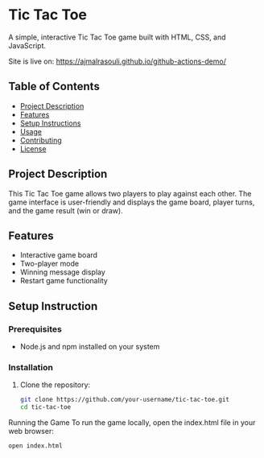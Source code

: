 # Tic Tac Toe

A simple, interactive Tic Tac Toe game built with HTML, CSS, and JavaScript.

Site is live on: https://ajmalrasouli.github.io/github-actions-demo/

## Table of Contents
- [Project Description](#project-description)
- [Features](#features)
- [Setup Instructions](#setup-instructions)
- [Usage](#usage)
- [Contributing](#contributing)
- [License](#license)

## Project Description
This Tic Tac Toe game allows two players to play against each other. The game interface is user-friendly and displays the game board, player turns, and the game result (win or draw).

## Features
- Interactive game board
- Two-player mode
- Winning message display
- Restart game functionality

## Setup Instruction

### Prerequisites
- Node.js and npm installed on your system

### Installation
1. Clone the repository:
   ```bash
   git clone https://github.com/your-username/tic-tac-toe.git
   cd tic-tac-toe

Running the Game
To run the game locally, open the index.html file in your web browser:


```sh
open index.html
```

